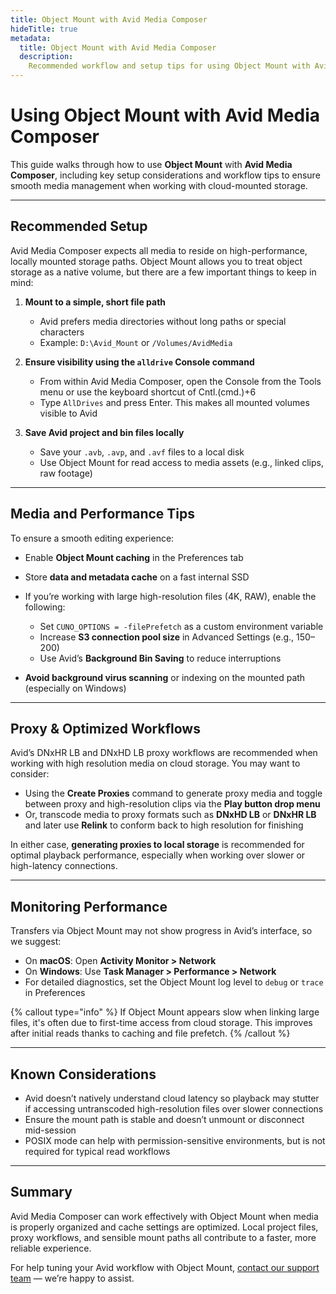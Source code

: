 ```yaml
---
title: Object Mount with Avid Media Composer
hideTitle: true
metadata:
  title: Object Mount with Avid Media Composer
  description:
    Recommended workflow and setup tips for using Object Mount with Avid Media Composer on macOS and Windows.
---
```


# Using Object Mount with Avid Media Composer

This guide walks through how to use **Object Mount** with **Avid Media Composer**, including key setup considerations and workflow tips to ensure smooth media management when working with cloud-mounted storage.

---

## Recommended Setup

Avid Media Composer expects all media to reside on high-performance, locally mounted storage paths. Object Mount allows you to treat object storage as a native volume, but there are a few important things to keep in mind:

1. **Mount to a simple, short file path**  
   - Avid prefers media directories without long paths or special characters  
   - Example: `D:\Avid_Mount` or `/Volumes/AvidMedia`

2. **Ensure visibility using the `alldrive` Console command**  
   - From within Avid Media Composer, open the Console from the Tools menu or use the keyboard shortcut of Cntl.(cmd.)+6  
   - Type `AllDrives` and press Enter. This makes all mounted volumes visible to Avid

3. **Save Avid project and bin files locally**  
   - Save your `.avb`, `.avp`, and `.avf` files to a local disk  
   - Use Object Mount for read access to media assets (e.g., linked clips, raw footage)


---

## Media and Performance Tips

To ensure a smooth editing experience:

- Enable **Object Mount caching** in the Preferences tab  
- Store **data and metadata cache** on a fast internal SSD  
- If you’re working with large high-resolution files (4K, RAW), enable the following:

  - Set `CUNO_OPTIONS = -filePrefetch` as a custom environment variable  
  - Increase **S3 connection pool size** in Advanced Settings (e.g., 150–200)  
  - Use Avid’s **Background Bin Saving** to reduce interruptions

- **Avoid background virus scanning** or indexing on the mounted path (especially on Windows)

---

## Proxy & Optimized Workflows

Avid’s DNxHR LB and DNxHD LB proxy workflows are recommended when working with high resolution media on cloud storage. You may want to consider:

- Using the **Create Proxies** command to generate proxy media and toggle between proxy and high-resolution clips via the **Play button drop menu**
- Or, transcode media to proxy formats such as **DNxHD LB** or **DNxHR LB** and later use **Relink** to conform back to high resolution for finishing

In either case, **generating proxies to local storage** is recommended for optimal playback performance, especially when working over slower or high-latency connections.


---

## Monitoring Performance

Transfers via Object Mount may not show progress in Avid’s interface, so we suggest:

- On **macOS**: Open **Activity Monitor > Network**  
- On **Windows**: Use **Task Manager > Performance > Network**  
- For detailed diagnostics, set the Object Mount log level to `debug` or `trace` in Preferences

{% callout type="info" %}
If Object Mount appears slow when linking large files, it's often due to first-time access from cloud storage. This improves after initial reads thanks to caching and file prefetch.
{% /callout %}

---

## Known Considerations

- Avid doesn’t natively understand cloud latency so playback may stutter if accessing untranscoded high-resolution files over slower connections  
- Ensure the mount path is stable and doesn’t unmount or disconnect mid-session  
- POSIX mode can help with permission-sensitive environments, but is not required for typical read workflows

---

## Summary

Avid Media Composer can work effectively with Object Mount when media is properly organized and cache settings are optimized. Local project files, proxy workflows, and sensible mount paths all contribute to a faster, more reliable experience.

For help tuning your Avid workflow with Object Mount, [contact our support team](https://supportdcs.storj.io/hc/en-us/requests/new) — we’re happy to assist.
